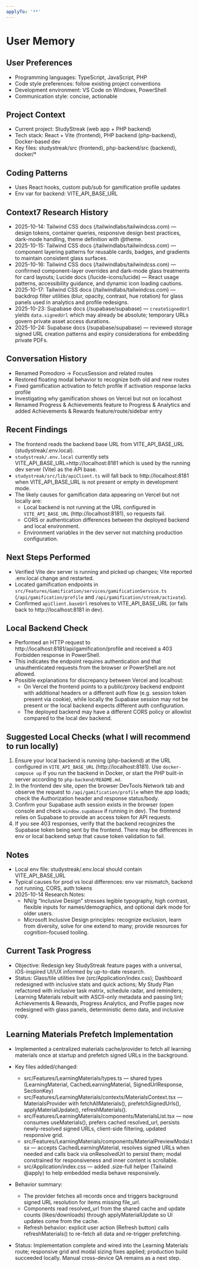 ```yaml
---
applyTo: '**'
---
```


# User Memory

## User Preferences
- Programming languages: TypeScript, JavaScript, PHP
- Code style preferences: follow existing project conventions
- Development environment: VS Code on Windows, PowerShell
- Communication style: concise, actionable

## Project Context
- Current project: StudyStreak (web app + PHP backend)
- Tech stack: React + Vite (frontend), PHP backend (php-backend), Docker-based dev
- Key files: studystreak/src (frontend), php-backend/src (backend), docker/*

## Coding Patterns
- Uses React hooks, custom pub/sub for gamification profile updates
- Env var for backend: VITE_API_BASE_URL

## Context7 Research History
- 2025-10-14: Tailwind CSS docs (/tailwindlabs/tailwindcss.com) — design tokens, container queries, responsive design best practices, dark-mode handling, theme definition with @theme.
- 2025-10-15: Tailwind CSS docs (/tailwindlabs/tailwindcss.com) — component layering patterns for reusable cards, badges, and gradients to maintain consistent glass surfaces.
- 2025-10-16: Tailwind CSS docs (/tailwindlabs/tailwindcss.com) — confirmed component-layer overrides and dark-mode glass treatments for card layouts; Lucide docs (/lucide-icons/lucide) — React usage patterns, accessibility guidance, and dynamic icon loading cautions.
- 2025-10-17: Tailwind CSS docs (/tailwindlabs/tailwindcss.com) — backdrop filter utilities (blur, opacity, contrast, hue rotation) for glass panels used in analytics and profile redesigns.
- 2025-10-23: Supabase docs (/supabase/supabase) — `createSignedUrl` yields `data.signedUrl` which may already be absolute; temporary URLs govern private asset access durations.
- 2025-10-24: Supabase docs (/supabase/supabase) — reviewed storage signed URL creation patterns and expiry considerations for embedding private PDFs.

## Conversation History
- Renamed Pomodoro -> FocusSession and related routes
- Restored floating modal behavior to recognize both old and new routes
- Fixed gamification activation to fetch profile if activation response lacks profile
- Investigating why gamification shows on Vercel but not on localhost
- Renamed Progress & Achievements feature to Progress & Analytics and added Achievements & Rewards feature/route/sidebar entry

## Recent Findings
- The frontend reads the backend base URL from VITE_API_BASE_URL (studystreak/.env.local).
- `studystreak/.env.local` currently sets VITE_API_BASE_URL=http://localhost:8181 which is used by the running dev server (Vite) as the API base.
- `studystreak/src/lib/apiClient.ts` will fall back to http://localhost:8181 when VITE_API_BASE_URL is not present or empty in development mode.
- The likely causes for gamification data appearing on Vercel but not locally are:
	- Local backend is not running at the URL configured in `VITE_API_BASE_URL` (http://localhost:8181), so requests fail.
	- CORS or authentication differences between the deployed backend and local environment.
	- Environment variables in the dev server not matching production configuration.

## Next Steps Performed
- Verified Vite dev server is running and picked up changes; Vite reported .env.local change and restarted.
- Located gamification endpoints in `src/Features/Gamification/services/gamificationService.ts` (`/api/gamification/profile` and `/api/gamification/streak/activate`).
- Confirmed `apiClient.baseUrl` resolves to VITE_API_BASE_URL (or falls back to http://localhost:8181 in dev).

## Local Backend Check
- Performed an HTTP request to http://localhost:8181/api/gamification/profile and received a 403 Forbidden response in PowerShell.
- This indicates the endpoint requires authentication and that unauthenticated requests from the browser or PowerShell are not allowed.
- Possible explanations for discrepancy between Vercel and localhost:
	- On Vercel the frontend points to a public/proxy backend endpoint with additional headers or a different auth flow (e.g. session token present via cookie), while locally the Supabase session may not be present or the local backend expects different auth configuration.
	- The deployed backend may have a different CORS policy or allowlist compared to the local dev backend.

## Suggested Local Checks (what I will recommend to run locally)
1. Ensure your local backend is running (php-backend) at the URL configured in `VITE_API_BASE_URL` (http://localhost:8181). Use `docker-compose up` if you run the backend in Docker, or start the PHP built-in server according to `php-backend/README.md`.
2. In the frontend dev site, open the browser DevTools Network tab and observe the request to `/api/gamification/profile` when the app loads; check the Authorization header and response status/body.
3. Confirm your Supabase auth session exists in the browser (open console and check `window.supabase` if running in dev). The frontend relies on Supabase to provide an access token for API requests.
4. If you see 403 responses, verify that the backend recognizes the Supabase token being sent by the frontend. There may be differences in env or local backend setup that cause token validation to fail.

## Notes
- Local env file: studystreak/.env.local should contain VITE_API_BASE_URL
- Typical causes for prod vs local differences: env var mismatch, backend not running, CORS, auth tokens
- 2025-10-14 Research Notes:
	- NN/g “Inclusive Design” stresses legible typography, high contrast, flexible inputs for names/demographics, and optional dark mode for older users.
	- Microsoft Inclusive Design principles: recognize exclusion, learn from diversity, solve for one extend to many; provide resources for cognition-focused tooling.

## Current Task Progress
- Objective: Redesign key StudyStreak feature pages with a universal, iOS-inspired UI/UX informed by up-to-date research.
- Status: Glass/tile utilities live (src/Application/index.css); Dashboard redesigned with inclusive stats and quick actions; My Study Plan refactored with inclusive task matrix, schedule radar, and reminders; Learning Materials rebuilt with ASCII-only metadata and passing lint; Achievements & Rewards, Progress Analytics, and Profile pages now redesigned with glass panels, deterministic demo data, and inclusive copy.

## Learning Materials Prefetch Implementation

- Implemented a centralized materials cache/provider to fetch all learning materials once at startup and prefetch signed URLs in the background.
- Key files added/changed:
	- src/Features/LearningMaterials/types.ts — shared types (LearningMaterial, CachedLearningMaterial, SignedUrlResponse, SectionKey)
	- src/Features/LearningMaterials/contexts/MaterialsContext.tsx — MaterialsProvider with fetchAllMaterials(), prefetchSignedUrls(), applyMaterialUpdate(), refreshMaterials().
	- src/Features/LearningMaterials/components/MaterialsList.tsx — now consumes useMaterials(), prefers cached resolved_url, persists newly-resolved signed URLs, client-side filtering, updated responsive grid.
	- src/Features/LearningMaterials/components/MaterialPreviewModal.tsx — accepts CachedLearningMaterial, resolves signed URLs when needed and calls back via onResolvedUrl to persist them; modal constrained for responsiveness and inner content is scrollable.
	- src/Application/index.css — added .size-full helper (Tailwind @apply) to help embedded media behave responsively.

- Behavior summary:
	- The provider fetches all records once and triggers background signed URL resolution for items missing file_url.
	- Components read resolved_url from the shared cache and update counts (likes/downloads) through applyMaterialUpdate so UI updates come from the cache.
	- Refresh behavior: explicit user action (Refresh button) calls refreshMaterials() to re-fetch all data and re-trigger prefetching.

- Status: Implementation complete and wired into the Learning Materials route; responsive grid and modal sizing fixes applied; production build succeeded locally. Manual cross-device QA remains as a next step.

